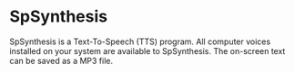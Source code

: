 SpSynthesis
===========

SpSynthesis is a Text-To-Speech (TTS) program. All computer voices installed on your system are available to SpSynthesis. The on-screen text can be saved as a MP3 file.
